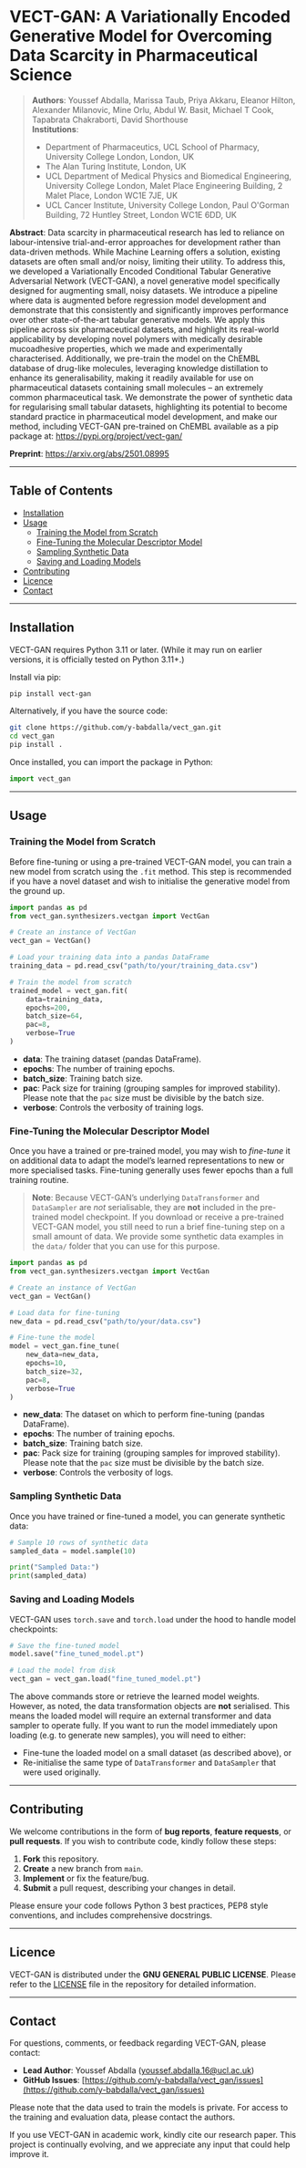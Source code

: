 # VECT-GAN: A Variationally Encoded Generative Model for Overcoming Data Scarcity in Pharmaceutical Science

> **Authors**: Youssef Abdalla, Marissa Taub, Priya Akkaru, Eleanor Hilton, Alexander Milanovic, Mine Orlu, Abdul W. Basit, Michael T Cook, Tapabrata Chakraborti, David Shorthouse  
> **Institutions**:
>  - Department of Pharmaceutics, UCL School of Pharmacy, University College London, London, UK  
>  - The Alan Turing Institute, London, UK
>  - UCL Department of Medical Physics and Biomedical Engineering, University College London, Malet Place Engineering Building, 2 Malet Place, London WC1E 7JE, UK
>  - UCL Cancer Institute, University College London, Paul O'Gorman Building, 72 Huntley Street, London WC1E 6DD, UK

**Abstract**:
Data scarcity in pharmaceutical research has led to reliance on labour-intensive trial-and-error approaches for development rather than data-driven methods. While Machine Learning offers a solution, existing datasets are often small and/or noisy, limiting their utility. To address this, we developed a Variationally Encoded Conditional Tabular Generative Adversarial Network (VECT-GAN), a novel generative model specifically designed for augmenting small, noisy datasets. We introduce a pipeline where data is augmented before regression model development and demonstrate that this consistently and significantly improves performance over other state-of-the-art tabular generative models. We apply this pipeline across six pharmaceutical datasets, and highlight its real-world applicability by developing novel polymers with medically desirable mucoadhesive properties, which we made and experimentally characterised. Additionally, we pre-train the model on the ChEMBL database of drug-like molecules, leveraging knowledge distillation to enhance its generalisability, making it readily available for use on pharmaceutical datasets containing small molecules – an extremely common pharmaceutical task. We demonstrate the power of synthetic data for regularising small tabular datasets, highlighting its potential to become standard practice in pharmaceutical model development, and make our method, including VECT-GAN pre-trained on ChEMBL available as a pip package at: https://pypi.org/project/vect-gan/

**Preprint**: https://arxiv.org/abs/2501.08995 


---

## Table of Contents

- [Installation](#installation)
- [Usage](#usage)
  - [Training the Model from Scratch](#training-the-model-from-scratch)
  - [Fine-Tuning the Molecular Descriptor Model](#fine-tuning-the-molecular-descriptor-model)
  - [Sampling Synthetic Data](#sampling-synthetic-data)
  - [Saving and Loading Models](#saving-and-loading-models)
- [Contributing](#contributing)
- [Licence](#licence)
- [Contact](#contact)

---

## Installation

VECT-GAN requires Python 3.11 or later. (While it may run on earlier versions, it is officially tested on Python 3.11+.)

Install via pip:

```bash
pip install vect-gan
```

Alternatively, if you have the source code:

```bash
git clone https://github.com/y-babdalla/vect_gan.git
cd vect_gan
pip install .
```

Once installed, you can import the package in Python:

```python
import vect_gan
```

---

## Usage

### Training the Model from Scratch

Before fine-tuning or using a pre-trained VECT-GAN model, you can train a new model from scratch using the `.fit` method. This step is recommended if you have a novel dataset and wish to initialise the generative model from the ground up.

```python
import pandas as pd
from vect_gan.synthesizers.vectgan import VectGan

# Create an instance of VectGan
vect_gan = VectGan()

# Load your training data into a pandas DataFrame
training_data = pd.read_csv("path/to/your/training_data.csv")

# Train the model from scratch
trained_model = vect_gan.fit(
    data=training_data,
    epochs=200,
    batch_size=64,
    pac=8,
    verbose=True
)
```

- **data**: The training dataset (pandas DataFrame).  
- **epochs**: The number of training epochs.  
- **batch_size**: Training batch size.  
- **pac**: Pack size for training (grouping samples for improved stability). Please note that the `pac` size must be divisible by the batch size.
- **verbose**: Controls the verbosity of training logs.

### Fine-Tuning the Molecular Descriptor Model

Once you have a trained or pre-trained model, you may wish to *fine-tune* it on additional data to adapt the model’s learned representations to new or more specialised tasks. Fine-tuning generally uses fewer epochs than a full training routine.

> **Note**: Because VECT-GAN’s underlying `DataTransformer` and `DataSampler` are *not* serialisable, they are **not** included in the pre-trained model checkpoint. If you download or receive a pre-trained VECT-GAN model, you still need to run a brief fine-tuning step on a small amount of data. We provide some synthetic data examples in the `data/` folder that you can use for this purpose.

```python
import pandas as pd
from vect_gan.synthesizers.vectgan import VectGan

# Create an instance of VectGan
vect_gan = VectGan()

# Load data for fine-tuning
new_data = pd.read_csv("path/to/your/data.csv")

# Fine-tune the model
model = vect_gan.fine_tune(
    new_data=new_data,
    epochs=10,
    batch_size=32,
    pac=8,
    verbose=True
)
```

- **new_data**: The dataset on which to perform fine-tuning (pandas DataFrame).  
- **epochs**: The number of training epochs.  
- **batch_size**: Training batch size.  
- **pac**: Pack size for training (grouping samples for improved stability). Please note that the `pac` size must be divisible by the batch size.  
- **verbose**: Controls the verbosity of logs.

### Sampling Synthetic Data

Once you have trained or fine-tuned a model, you can generate synthetic data:

```python
# Sample 10 rows of synthetic data
sampled_data = model.sample(10)

print("Sampled Data:")
print(sampled_data)
```

### Saving and Loading Models

VECT-GAN uses `torch.save` and `torch.load` under the hood to handle model checkpoints:

```python
# Save the fine-tuned model
model.save("fine_tuned_model.pt")

# Load the model from disk
vect_gan = vect_gan.load("fine_tuned_model.pt")
```

The above commands store or retrieve the learned model weights. However, as noted, the data transformation objects are **not** serialised. This means the loaded model will require an external transformer and data sampler to operate fully. If you want to run the model immediately upon loading (e.g. to generate new samples), you will need to either:

- Fine-tune the loaded model on a small dataset (as described above), or
- Re-initialise the same type of `DataTransformer` and `DataSampler` that were used originally.

---

## Contributing

We welcome contributions in the form of **bug reports**, **feature requests**, or **pull requests**. If you wish to contribute code, kindly follow these steps:

1. **Fork** this repository.  
2. **Create** a new branch from `main`.  
3. **Implement** or fix the feature/bug.  
4. **Submit** a pull request, describing your changes in detail.

Please ensure your code follows Python 3 best practices, PEP8 style conventions, and includes comprehensive docstrings.

---

## Licence

VECT-GAN is distributed under the **GNU GENERAL PUBLIC LICENSE**. Please refer to the [LICENSE](LICENSE) file in the repository for detailed information.

---

## Contact

For questions, comments, or feedback regarding VECT-GAN, please contact:

- **Lead Author**: Youssef Abdalla (youssef.abdalla.16@ucl.ac.uk)
- **GitHub Issues**: [https://github.com/y-babdalla/vect_gan/issues](https://github.com/y-babdalla/vect_gan/issues)

Please note that the data used to train the models is private. For access to the training and evaluation data, please contact the authors.

If you use VECT-GAN in academic work, kindly cite our research paper. This project is continually evolving, and we appreciate any input that could help improve it.
